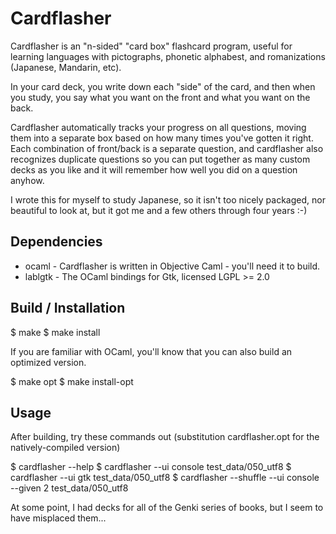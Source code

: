 Cardflasher
===========

Cardflasher is an "n-sided" "card box" flashcard program, useful for learning
languages with pictographs, phonetic alphabest, and romanizations (Japanese,
Mandarin, etc).

In your card deck, you write down each "side" of the card, and then when you
study, you say what you want on the front and what you want on the back. 

Cardflasher automatically tracks your progress on all questions, moving them into a
separate box based on how many times you've gotten it right. Each combination of
front/back is a separate question, and cardflasher also recognizes duplicate
questions so you can put together as many custom decks as you like and it will
remember how well you did on a question anyhow.

I wrote this for myself to study Japanese, so it isn't too nicely packaged, nor
beautiful to look at, but it got me and a few others through four years :-)


Dependencies
------------

 * ocaml - Cardflasher is written in Objective Caml - you'll need it to build.
 * lablgtk - The OCaml bindings for Gtk, licensed LGPL >= 2.0


Build / Installation
--------------------

$ make
$ make install

If you are familiar with OCaml, you'll know that you can also build an optimized version.

$ make opt
$ make install-opt


Usage
-----

After building, try these commands out (substitution cardflasher.opt for the natively-compiled version)

$ cardflasher --help
$ cardflasher --ui console test_data/050_utf8
$ cardflasher --ui gtk test_data/050_utf8
$ cardflasher --shuffle --ui console --given 2 test_data/050_utf8

At some point, I had decks for all of the Genki series of books, but I seem to have misplaced them...

